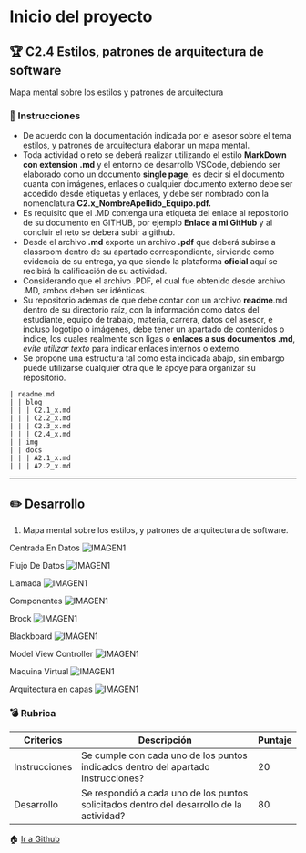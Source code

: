 # Inicio del proyecto

## :trophy: C2.4 Estilos, patrones de arquitectura de software

Mapa mental sobre los estilos y patrones de arquitectura

### :blue_book: Instrucciones

- De acuerdo con la documentación indicada por el asesor sobre el tema estilos, y patrones de arquitectura elaborar un mapa mental.
- Toda actividad o reto se deberá realizar utilizando el estilo **MarkDown con extension .md** y el entorno de desarrollo VSCode, debiendo ser elaborado como un documento **single page**, es decir si el documento cuanta con imágenes, enlaces o cualquier documento externo debe ser accedido desde etiquetas y enlaces, y debe ser nombrado con la nomenclatura **C2.x_NombreApellido_Equipo.pdf.**
- Es requisito que el .MD contenga una etiqueta del enlace al repositorio de su documento en GITHUB, por ejemplo **Enlace a mi GitHub** y al concluir el reto se deberá subir a github.
- Desde el archivo **.md** exporte un archivo **.pdf** que deberá subirse a classroom dentro de su apartado correspondiente, sirviendo como evidencia de su entrega, ya que siendo la plataforma **oficial** aquí se recibirá la calificación de su actividad.
- Considerando que el archivo .PDF, el cual fue obtenido desde archivo .MD, ambos deben ser idénticos.
- Su repositorio ademas de que debe contar con un archivo **readme**.md dentro de su directorio raíz, con la información como datos del estudiante, equipo de trabajo, materia, carrera, datos del asesor, e incluso logotipo o imágenes, debe tener un apartado de contenidos o indice, los cuales realmente son ligas o **enlaces a sus documentos .md**, _evite utilizar texto_ para indicar enlaces internos o externo.
- Se propone una estructura tal como esta indicada abajo, sin embargo puede utilizarse cualquier otra que le apoye para organizar su repositorio.

``` 
| readme.md
| | blog
| | | C2.1_x.md
| | | C2.2_x.md
| | | C2.3_x.md
| | | C2.4_x.md
| | img
| | docs
| | | A2.1_x.md
| | | A2.2_x.md
```
---
## :pencil2: Desarrollo

1. Mapa mental sobre los estilos, y patrones de arquitectura de software.

Centrada En Datos
![IMAGEN1](https://raw.githubusercontent.com/abraham22rodriguez/AnalisisAvanzadoDeSoftware_AbrahamRodriguez/master/images/mapamentalCentradaEnDatos.drawio.png)

Flujo De Datos
![IMAGEN1](https://raw.githubusercontent.com/abraham22rodriguez/AnalisisAvanzadoDeSoftware_AbrahamRodriguez/master/images/mapamentalFlujoDeDatos.drawio.png)

Llamada
![IMAGEN1](https://raw.githubusercontent.com/abraham22rodriguez/AnalisisAvanzadoDeSoftware_AbrahamRodriguez/master/images/mapamentalLlamada.drawio.png)

Componentes
![IMAGEN1](https://raw.githubusercontent.com/OscarAbrahamH/AnalisisAvanzado_Desarrollo/master/img/COMPONENTES_INDEP%20(1).png)

Brock
![IMAGEN1](https://raw.githubusercontent.com/Mauri7755/ANALISIS-AVANZADO-DE-SOFTWAREE/e60f316b442b5d2497a7a703fafa392ddd9ba8e4/img/broker.svg)

Blackboard
![IMAGEN1](https://raw.githubusercontent.com/Mauri7755/ANALISIS-AVANZADO-DE-SOFTWAREE/e60f316b442b5d2497a7a703fafa392ddd9ba8e4/img/blackboard.svg)

Model View Controller
![IMAGEN1](https://raw.githubusercontent.com/Mauri7755/ANALISIS-AVANZADO-DE-SOFTWAREE/e60f316b442b5d2497a7a703fafa392ddd9ba8e4/img/modelviewcontroller.svg)

Maquina Virtual
![IMAGEN1](https://raw.githubusercontent.com/OscarAbrahamH/AnalisisAvanzado_Desarrollo/master/img/maquinavirtualo.png)

Arquitectura en capas
![IMAGEN1](https://raw.githubusercontent.com/OscarAbrahamH/AnalisisAvanzado_Desarrollo/0abd6dab56bc41b6eca102fdd8aff6ec58facc76/img/layers.svg)

### :bomb: Rubrica

| Criterios     | Descripción                                                                                  | Puntaje |
| ------------- | -------------------------------------------------------------------------------------------- | ------- |
| Instrucciones | Se cumple con cada uno de los puntos indicados dentro del apartado Instrucciones?            | 20 |
| Desarrollo    | Se respondió a cada uno de los puntos solicitados dentro del desarrollo de la actividad?     | 80      |


:house: [Ir a Github](https://github.com/OscarAbrahamH/AnalisisAvanzado_Desarrollo/blob/master/AbrahamHDocs/blog/C2.4_OscarHuerta_Zeppelin.md)